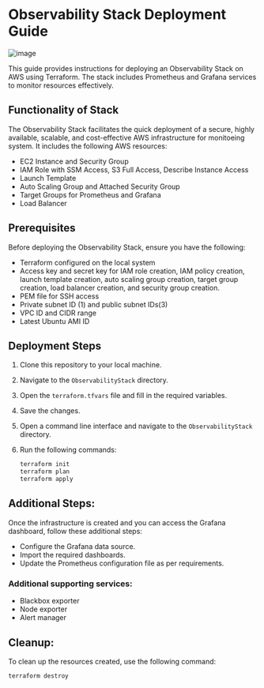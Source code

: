 # Observability Stack Deployment Guide
![image](https://github.com/Parikshit3105/Observability/assets/131677053/e7006022-264f-4ffc-9384-801431fdc4d2)

This guide provides instructions for deploying an Observability Stack on AWS using Terraform. The stack includes Prometheus and Grafana services to monitor resources effectively.

## Functionality of Stack

The Observability Stack facilitates the quick deployment of a secure, highly available, scalable, and cost-effective AWS infrastructure for monitoeing system. It includes the following AWS resources:
- EC2 Instance and Security Group
- IAM Role with SSM Access, S3 Full Access, Describe Instance Access
- Launch Template
- Auto Scaling Group and Attached Security Group
- Target Groups for Prometheus and Grafana
- Load Balancer

## Prerequisites

Before deploying the Observability Stack, ensure you have the following:
- Terraform configured on the local system
- Access key and secret key for IAM role creation, IAM policy creation, launch template creation, auto scaling group creation, target group creation, load balancer creation, and security group creation.
- PEM file for SSH access
- Private subnet ID (1) and public subnet IDs(3)
- VPC ID and CIDR range
- Latest Ubuntu AMI ID

## Deployment Steps

1. Clone this repository to your local machine.
2. Navigate to the `ObservabilityStack` directory.
3. Open the `terraform.tfvars` file and fill in the required variables.
4. Save the changes.
5. Open a command line interface and navigate to the `ObservabilityStack` directory.
6. Run the following commands:
   
   ```bash
   terraform init
   terraform plan
   terraform apply

## Additional Steps:

Once the infrastructure is created and you can access the Grafana dashboard, follow these additional steps:

- Configure the Grafana data source.
- Import the required dashboards.
- Update the Prometheus configuration file as per requirements.
### Additional supporting services:

- Blackbox exporter
- Node exporter
- Alert manager

## Cleanup:
To clean up the resources created, use the following command:

  ```bash
  terraform destroy

